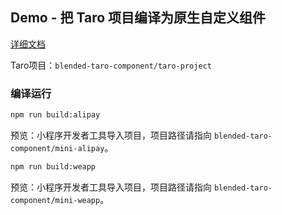## Demo - 把 Taro 项目编译为原生自定义组件

[详细文档](https://docs.taro.zone/docs/taro-in-miniapp#%E6%8A%8A-taro-%E7%BB%84%E4%BB%B6%E7%BC%96%E8%AF%91%E4%B8%BA%E5%8E%9F%E7%94%9F%E8%87%AA%E5%AE%9A%E4%B9%89%E7%BB%84%E4%BB%B6)

Taro项目：`blended-taro-component/taro-project`

### 编译运行

```bash
npm run build:alipay
```

预览：小程序开发者工具导入项目，项目路径请指向 `blended-taro-component/mini-alipay`。


```bash
npm run build:weapp
```

预览：小程序开发者工具导入项目，项目路径请指向 `blended-taro-component/mini-weapp`。

